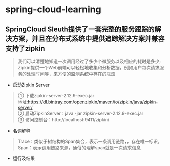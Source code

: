 # spring-cloud-learning
SpringCloud Sleuth提供了一套完整的服务跟踪的解决方案，并且在分布式系统中提供追踪解决方案并兼容支持了zipkin
--
> 我们可以清楚地知道一次调用经过了多少个微服务以及相应的耗时是多少;  
Zipkin提供一个Web前端可以轻松地收集和分析数据，例如用户每次请求服务的处理时间等，来方便的监测系统中存在的瓶颈

- 启动Zipkin Server

> ① 下载zipkin-server-2.12.9-exec.jar  
  地址:https://dl.bintray.com/openzipkin/maven/io/zipkin/java/zipkin-server/  
 ② 启动ZipkinServer：java -jar zipkin-server-2.12.9-exec.jar  
  ③ 访问控制台：http://localhost:9411/zipkin/
  
- 名词解释
> Trace：类似于树结构的Span集合，表示一条调用链路，，存在唯一标识。  
  Span：表示调用链路来源，通俗的理解span就是一次请求信息
  
- 运行及结果
